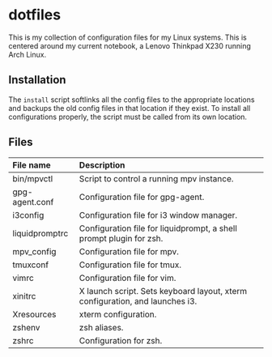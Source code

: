 # dotfiles

This is my collection of configuration files for my Linux systems. This is
centered around my current notebook, a Lenovo Thinkpad X230 running Arch Linux.

## Installation

The `install` script softlinks all the config files to the appropriate
locations and backups the old config files in that location if they exist. To
install all configurations properly, the script must be called from its own
location.

## Files 
| File name | Description |
|:--------- |:----------- |
| bin/mpvctl | Script to control a running mpv instance.
| gpg-agent.conf | Configuration file for gpg-agent.
| i3config | Configuration file for i3 window manager.
| liquidpromptrc | Configuration file for liquidprompt, a shell prompt plugin for zsh.
| mpv\_config | Configuration file for mpv.
| tmuxconf | Configuration file for tmux.
| vimrc | Configuration file for vim.
| xinitrc | X launch script. Sets keyboard layout, xterm configuration, and launches i3.
| Xresources | xterm configuration.
| zshenv | zsh aliases.
| zshrc | Configuration for zsh.
